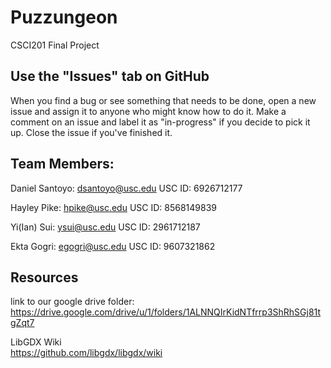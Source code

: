# Puzzungeon
CSCI201 Final Project

## Use the "Issues" tab on GitHub

When you find a bug or see something that needs to be done, open a new issue and assign it to anyone who might know how to do it. Make a comment on an issue and label it as "in-progress" if you decide to pick it up. Close the issue if you've finished it.

## Team Members:  
Daniel Santoyo: dsantoyo@usc.edu  USC ID: 6926712177  

Hayley Pike: hpike@usc.edu  USC ID: 8568149839

Yi(Ian) Sui: ysui@usc.edu  USC ID: 2961712187

Ekta Gogri: egogri@usc.edu  USC ID: 9607321862

## Resources
link to our google drive folder:  
https://drive.google.com/drive/u/1/folders/1ALNNQIrKidNTfrrp3ShRhSGj81tgZqt7  

LibGDX Wiki  
https://github.com/libgdx/libgdx/wiki

